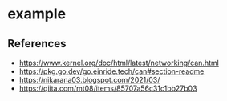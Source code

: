 # example

## References

* https://www.kernel.org/doc/html/latest/networking/can.html
* https://pkg.go.dev/go.einride.tech/can#section-readme
* https://nikarana03.blogspot.com/2021/03/
* https://qiita.com/mt08/items/85707a56c31c1bb27b03
